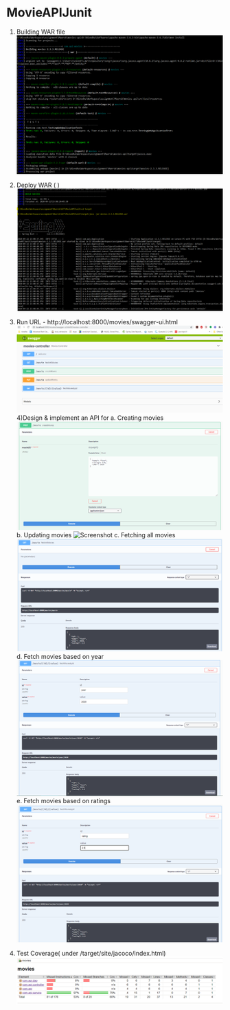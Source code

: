 # MovieAPIJunit

1) Building WAR file
![Screenshot](images/1.PNG)
2) Deploy WAR ( )
![Screenshot](images/2.PNG)
3) Run URL - http://localhost:8000/movies/swagger-ui.html
![Screenshot](images/3.PNG)
4)Design & implement an API for 
a. Creating movies
![Screenshot](images/4.PNG)
b. Updating movies
![Screenshot](images/5.PNG)
c. Fetching all movies
![Screenshot](images/6.PNG)
d. Fetch movies based on year
![Screenshot](images/7.PNG)
e. Fetch movies based on ratings
![Screenshot](images/8.PNG)

5) Test Coverage( under /target/site/jacoco/index.html)
![Screenshot](images/9.PNG)
